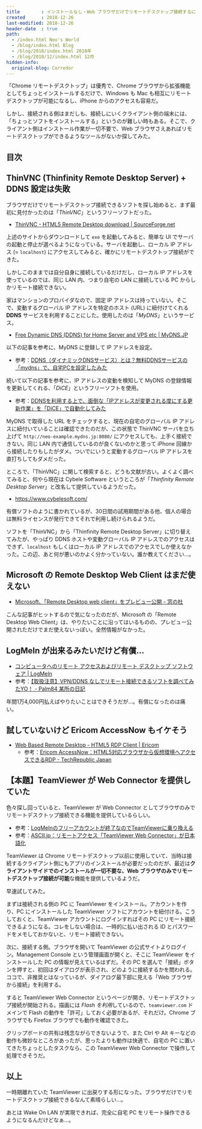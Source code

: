 ```yaml
---
title        : インストールなし・Web ブラウザだけでリモートデスクトップ接続するには TeamViewer Web Connector が良かった
created      : 2018-12-26
last-modified: 2018-12-26
header-date  : true
path:
  - /index.html Neo's World
  - /blog/index.html Blog
  - /blog/2018/index.html 2018年
  - /blog/2018/12/index.html 12月
hidden-info:
  original-blog: Corredor
---
```


「Chrome リモートデスクトップ」は優秀で、Chrome ブラウザから拡張機能としてちょっとインストールするだけで、Windows も Mac も相互にリモートデスクトップが可能になるし、iPhone からのアクセスも容易だ。

しかし、接続される側はまだしも、接続しにいくクライアント側の端末には、「ちょっとソフトをインストールする」というのが難しい時もある。そこで、クライアント側はインストール作業が一切不要で、Web ブラウザさえあればリモートデスクトップができるようなツールがないか探してみた。

## 目次

## ThinVNC (Thinfinity Remote Desktop Server) + DDNS 設定は失敗

ブラウザだけでリモートデスクトップ接続できるソフトを探し始めると、まず最初に見付かったのは「*ThinVNC*」というフリーソフトだった。

- [ThinVNC - HTML5 Remote Desktop download | SourceForge.net](https://sourceforge.net/projects/thinvnc/)

上述のサイトからダウンロードして `exe` を起動してみると、簡単な UI でサーバの起動と停止が選べるようになっている。サーバを起動し、ローカル IP アドレス (= `localhost`) にアクセスしてみると、確かにリモートデスクトップ接続ができた。

しかしこのままでは自分自身に接続しているだけだし、ローカル IP アドレスを使っているのでは、同じ LAN 内、つまり自宅の LAN に接続している PC からしかリモート接続できない。

家はマンションのプロバイダなので、固定 IP アドレスは持っていない。そこで、変動するグローバル IP アドレスを特定のホスト (URL) に紐付けてくれる **DDNS** サービスを利用することにした。使用したのは「*MyDNS*」というサービス。

- [Free Dynamic DNS (DDNS) for Home Server and VPS etc | MyDNS.JP](https://www.mydns.jp/)

以下の記事を参考に、MyDNS に登録して IP アドレスを設定。

- 参考：[DDNS（ダイナミックDNSサービス）とは？無料DDNSサービスの「mydns」で、自宅PCを設定したみた](https://viral-community.com/other-it/ddns-mydns-2060/)

続いて以下の記事を参考に、IP アドレスの変動を検知して MyDNS の登録情報を更新してくれる、「*DiCE*」というフリーソフトを使用。

- 参考：[DDNSを利用する上で、面倒な「IPアドレスが変更される度にする更新作業」を「DiCE」で自動化してみた](https://viral-community.com/other-it/ddns-dice-2101/)

MyDNS で取得した URL をチェックすると、現在の自宅のグローバル IP アドレスに紐付いていることは確認できたのだが、この状態で ThinVNC サーバを立ち上げて `http://neo-example.mydns.jp:8080/` にアクセスしても、上手く接続できない。同じ LAN 内で通信しているのが良くないのかと思って iPhone 回線から接続したりもしたがダメ。ついでにいうと変動するグローバル IP アドレスを直打ちしてもダメだった。

ところで、「ThinVNC」に関して検索すると、どうも文献が古い。よくよく調べてみると、何やら現在は Cybele Software というところが「*Thinfinity Remote Desktop Server*」と改名して提供しているようだった。

- <https://www.cybelesoft.com/>

有償ソフトのように書かれているが、30日間の試用期間がある他、個人の場合は無料ライセンスが発行できてそれで利用し続けられるようだ。

ソフトを「ThinVNC」から「Thinfinity Remote Desktop Server」に切り替えてみたが、やっぱり DDNS ホストや変動グローバル IP アドレスでのアクセスはできず、`localhost` もしくはローカル IP アドレスでのアクセスでしか使えなかった。この辺、あと何が悪いのかよく分かっていない。誰か教えてください…。

## Microsoft の Remote Desktop Web Client はまだ使えない

- [Microsoft、「Remote Desktop web client」をプレビュー公開 - 窓の杜](https://forest.watch.impress.co.jp/docs/news/1114252.html)

こんな記事がヒットするので気になったのだが、Microsoft の「Remote Desktop Web Client」は、やりたいことに沿ってはいるものの、プレビュー公開されただけでまだ使えないっぽい。全然情報がなかった。

## LogMeIn が出来るみたいだけど有償…

- [コンピュータへのリモート アクセスおよびリモート デスクトップ ソフトウェア | LogMeIn](https://www.logmein.com/ja)
- 参考：[【取扱注意】VPN/DDNS なしでリモート接続できるソフトを調べてみたYO！ - Palm84 某所の日記](http://d.hatena.ne.jp/palm84/20121217/1355744065)

年間1万4,000円払えばやりたいことはできそうだが…。有償になったのは痛い。

## 試していないけど Ericom AccessNow もイケそう

- [Web Based Remote Desktop - HTML5 RDP Client | Ericom](https://www.ericom.com/access-now/html5-rdp-client/)
  - 参考：[Ericom AccessNow：HTML5対応ブラウザから仮想環境へアクセスできるRDP - TechRepublic Japan](https://japan.techrepublic.com/article/35073690.htm)

## 【本題】TeamViewer が Web Connector を提供していた

色々探し回っていると、TeamViewer が Web Connector としてブラウザのみでリモートデスクトップ接続できる機能を提供しているらしい。

- 参考：[LogMeInのフリーアカウントが終了なのでTeamViewerに乗り換える](https://rcmdnk.com/blog/2014/01/21/computer-remote/)
- 参考：[ASCII.jp：リモートアクセス「TeamViewer Web Connector」が日本語化](http://ascii.jp/elem/000/000/697/697615/)

TeamViewer は Chrome リモートデスクトップ以前に使用していて、当時は接続するクライアント側にもアプリのインストールが必要だったのだが、最近は**クライアントサイドでのインストールが一切不要な、Web ブラウザのみでリモートデスクトップ接続が可能**な機能を提供しているようだ。

早速試してみた。

まずは接続される側の PC に TeamViewer をインストール。アカウントを作り、PC にインストールした TeamViewer ソフトにアカウントを紐付ける。こうしておくと、TeamViewer アカウントにログインすればその PC にリモート接続できるようになる。コレをしない場合は、一時的に払い出される ID とパスワードをメモしておかないと、リモート接続できない。

次に、接続する側。ブラウザを開いて TeamViewer の公式サイトよりログイン。Management Console という管理画面が開くと、そこに TeamViewer をインストールした PC の情報が見えているはずだ。その PC を選んで「接続」ボタンを押すと、初回はダイアログが表示され、どのように接続するかを問われる。ココで、非推奨とはなっているが、ダイアログ最下部に見える「Web ブラウザから接続」を利用する。

すると TeamViewer Web Connector というページが開き、リモートデスクトップ接続が開始される。描画には *Flash を利用*しているので、`teamviewer.com` ドメインで Flash の動作を「許可」しておく必要があるが、それだけ。Chrome ブラウザでも Firefox ブラウザでも動作を確認できた。

クリップボードの共有は残念ながらできないようで、また Ctrl や Alt キーなどの動作も微妙なところがあったが、思ったよりも動作は快適で、自宅の PC に置いてきたちょっとしたタスクなら、この TeamViewer Web Connector で操作して処理できそうだ。

## 以上

一時期離れていた TeamViewer に出戻りする形になった。ブラウザだけでリモートデスクトップ接続できるなんて素晴らしい…。

あとは Wake On LAN が実現できれば、完全に自宅 PC をリモート操作できるようになるんだけどなぁ…。
